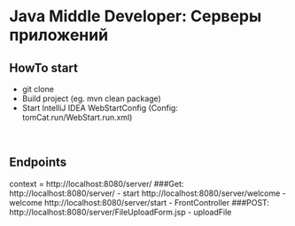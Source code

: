 #  Java Middle Developer: Серверы приложений
## HowTo start

- git clone 
- Build project (eg. mvn clean package)
- Start IntelliJ IDEA WebStartConfig
  (Config: tomCat.run/WebStart.run.xml)
<br>

## Endpoints
context = http://localhost:8080/server/
###Get:
http://localhost:8080/server/ - start
http://localhost:8080/server/welcome -welcome
http://localhost:8080/server/start - FrontController
###POST:
http://localhost:8080/server/FileUploadForm.jsp - uploadFile